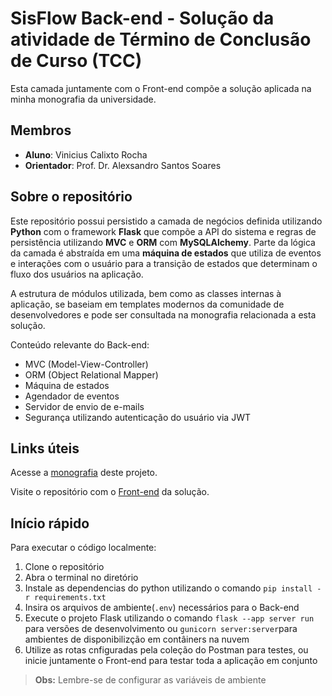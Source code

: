 # SisFlow Back-end - Solução da atividade de Término de Conclusão de Curso (TCC)

Esta camada juntamente com o Front-end compõe a solução aplicada na minha monografia da universidade.

## **Membros**

- **Aluno**: Vinicius Calixto Rocha
- **Orientador**: Prof. Dr. Alexsandro Santos Soares

## **Sobre o repositório**

Este repositório possui persistido a camada de negócios definida utilizando **Python** com o framework **Flask** que compõe a API do sistema e regras de persistência utilizando **MVC** e **ORM** com **MySQLAlchemy**. Parte da lógica da camada é abstraída em uma **máquina de estados** que utiliza de eventos e interações com o usuário para a transição de estados que determinam o fluxo dos usuários na aplicação.

A estrutura de módulos utilizada, bem como as classes internas à aplicação, se baseiam em templates modernos da comunidade de desenvolvedores e pode ser consultada na monografia relacionada a esta solução.

Conteúdo relevante do Back-end:
  * MVC (Model-View-Controller)
  * ORM (Object Relational Mapper)
  * Máquina de estados
  * Agendador de eventos
  * Servidor de envio de e-mails
  * Segurança utilizando autenticação do usuário via JWT

## **Links úteis** ##

Acesse a [monografia](https://repositorio.ufu.br/bitstream/123456789/39771/2/AplicacaoWebAuxiliar.pdf) deste projeto.

Visite o repositório com o [Front-end](https://github.com/VCalixtoR/sisflow-frontend) da solução.

## **Início rápido**

Para executar o código localmente:

1. Clone o repositório
2. Abra o terminal no diretório
3. Instale as dependencias do python utilizando o comando `pip install -r requirements.txt`
4. Insira os arquivos de ambiente(`.env`) necessários para o Back-end
5. Execute o projeto Flask utilizando o comando `flask --app server run` para versões de desenvolvimento ou `gunicorn server:server`para ambientes de disponibilizção em contâiners na nuvem
6. Utilize as rotas cnfiguradas pela coleção do Postman para testes, ou inicie juntamente o Front-end para testar toda a aplicação em conjunto

>**Obs:** Lembre-se de configurar as variáveis de ambiente
